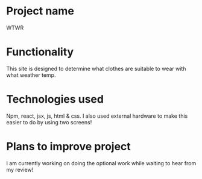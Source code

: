 # Project name

WTWR

# Functionality

This site is designed to determine what clothes are suitable to wear with what weather temp.

# Technologies used

Npm, react, jsx, js, html & css. I also used external hardware to make this easier to do by using two screens!

# Plans to improve project

I am currently working on doing the optional work while waiting to hear from my review!